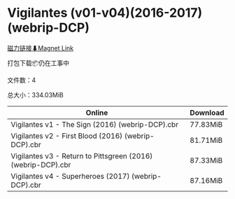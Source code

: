 # Vigilantes (v01-v04)(2016-2017)(webrip-DCP)

[磁力链接⬇Magnet Link](magnet:?xt=urn:btih:63498dd02eff7ff76136f6cc56ec877523e10b54&dn=Vigilantes%20%28v01-v04%29%282016-2017%29%28webrip-DCP%29)

打包下载📦仍在工事中

文件数：4

总大小：334.03MiB

Online | Download
--- | ---
Vigilantes v1 - The Sign (2016) (webrip-DCP).cbr | 77.83MiB
Vigilantes v2 - First Blood (2016) (webrip-DCP).cbr | 81.71MiB
Vigilantes v3 - Return to Pittsgreen (2016) (webrip-DCP).cbr | 87.33MiB
Vigilantes v4 - Superheroes (2017) (webrip-DCP).cbr | 87.16MiB